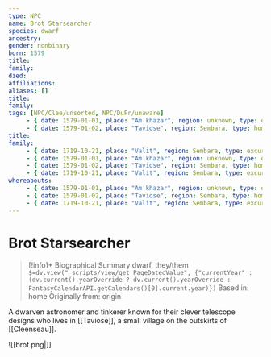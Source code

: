 ```yaml
---
type: NPC
name: Brot Starsearcher
species: dwarf
ancestry: 
gender: nonbinary
born: 1579
title:
family:
died: 
affiliations: 
aliases: []
title:
family:
tags: [NPC/Clee/unsorted, NPC/DuFr/unaware]
     - { date: 1579-01-01, place: "Am'khazar", region: unknown, type: origin }
     - { date: 1579-01-02, place: "Taviose", region: Sembara, type: home }
title:
family:
     - { date: 1719-10-21, place: "Valit", region: Sembara, type: excursion }
     - { date: 1579-01-01, place: "Am'khazar", region: unknown, type: origin }
     - { date: 1579-01-02, place: "Taviose", region: Sembara, type: home }
     - { date: 1719-10-21, place: "Valit", region: Sembara, type: excursion }
whereabouts:
     - { date: 1579-01-01, place: "Am'khazar", region: unknown, type: origin }
     - { date: 1579-01-02, place: "Taviose", region: Sembara, type: home }
     - { date: 1719-10-21, place: "Valit", region: Sembara, type: excursion }
---
```

# Brot Starsearcher
>[!info]+ Biographical Summary
>dwarf, they/them
>`$=dv.view("_scripts/view/get_PageDatedValue", {"currentYear" : (dv.current().yearOverride ? dv.current().yearOverride : FantasyCalendarAPI.getCalendars()[0].current.year)})`
>Based in: home
>Originally from: origin

A dwarven astronomer and tinkerer known for their clever telescope designs who lives in [[Taviose]], a small village on the outskirts of [[Cleenseau]]. 

![[brot.png|]]  